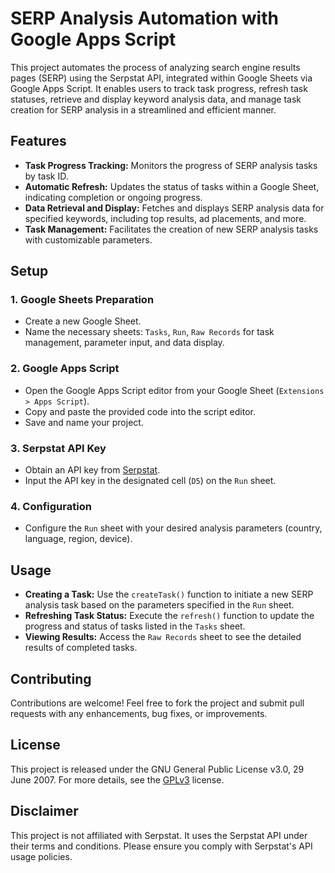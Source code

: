 # SERP Analysis Automation with Google Apps Script

This project automates the process of analyzing search engine results pages (SERP) using the Serpstat API, integrated within Google Sheets via Google Apps Script. It enables users to track task progress, refresh task statuses, retrieve and display keyword analysis data, and manage task creation for SERP analysis in a streamlined and efficient manner.

## Features

- **Task Progress Tracking:** Monitors the progress of SERP analysis tasks by task ID.
- **Automatic Refresh:** Updates the status of tasks within a Google Sheet, indicating completion or ongoing progress.
- **Data Retrieval and Display:** Fetches and displays SERP analysis data for specified keywords, including top results, ad placements, and more.
- **Task Management:** Facilitates the creation of new SERP analysis tasks with customizable parameters.

## Setup

### 1. Google Sheets Preparation
   - Create a new Google Sheet.
   - Name the necessary sheets: `Tasks`, `Run`, `Raw Records` for task management, parameter input, and data display.

### 2. Google Apps Script
   - Open the Google Apps Script editor from your Google Sheet (`Extensions > Apps Script`).
   - Copy and paste the provided code into the script editor.
   - Save and name your project.

### 3. Serpstat API Key
   - Obtain an API key from [Serpstat](https://serpstat.com/).
   - Input the API key in the designated cell (`D5`) on the `Run` sheet.

### 4. Configuration
   - Configure the `Run` sheet with your desired analysis parameters (country, language, region, device).

## Usage

- **Creating a Task:** Use the `createTask()` function to initiate a new SERP analysis task based on the parameters specified in the `Run` sheet.
- **Refreshing Task Status:** Execute the `refresh()` function to update the progress and status of tasks listed in the `Tasks` sheet.
- **Viewing Results:** Access the `Raw Records` sheet to see the detailed results of completed tasks.

## Contributing

Contributions are welcome! Feel free to fork the project and submit pull requests with any enhancements, bug fixes, or improvements.

## License

This project is released under the GNU General Public License v3.0, 29 June 2007. For more details, see the [GPLv3](https://www.gnu.org/licenses/gpl-3.0.en.html) license.


## Disclaimer

This project is not affiliated with Serpstat. It uses the Serpstat API under their terms and conditions. Please ensure you comply with Serpstat's API usage policies.
